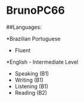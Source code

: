 # BrunoPC66

##Languages:

*Brazilian Portuguese
- Fluent

*English - Intermediate Level
- Speaking (B1)
- Writing (B1)
- Listening (B1)
- Reading (B2)
